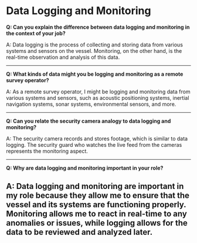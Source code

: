 # Data Logging and Monitoring

**Q: Can you explain the difference between data logging and monitoring in the context of your job?**

A: Data logging is the process of collecting and storing data from various systems and sensors on the vessel. Monitoring, on the other hand, is the real-time observation and analysis of this data.

---
**Q: What kinds of data might you be logging and monitoring as a remote survey operator?**

A: As a remote survey operator, I might be logging and monitoring data from various systems and sensors, such as acoustic positioning systems, inertial navigation systems, sonar systems, environmental sensors, and more.

---
**Q: Can you relate the security camera analogy to data logging and monitoring?**

A: The security camera records and stores footage, which is similar to data logging. The security guard who watches the live feed from the cameras represents the monitoring aspect.

---
**Q: Why are data logging and monitoring important in your role?**

A: Data logging and monitoring are important in my role because they allow me to ensure that the vessel and its systems are functioning properly. Monitoring allows me to react in real-time to any anomalies or issues, while logging allows for the data to be reviewed and analyzed later.
---
